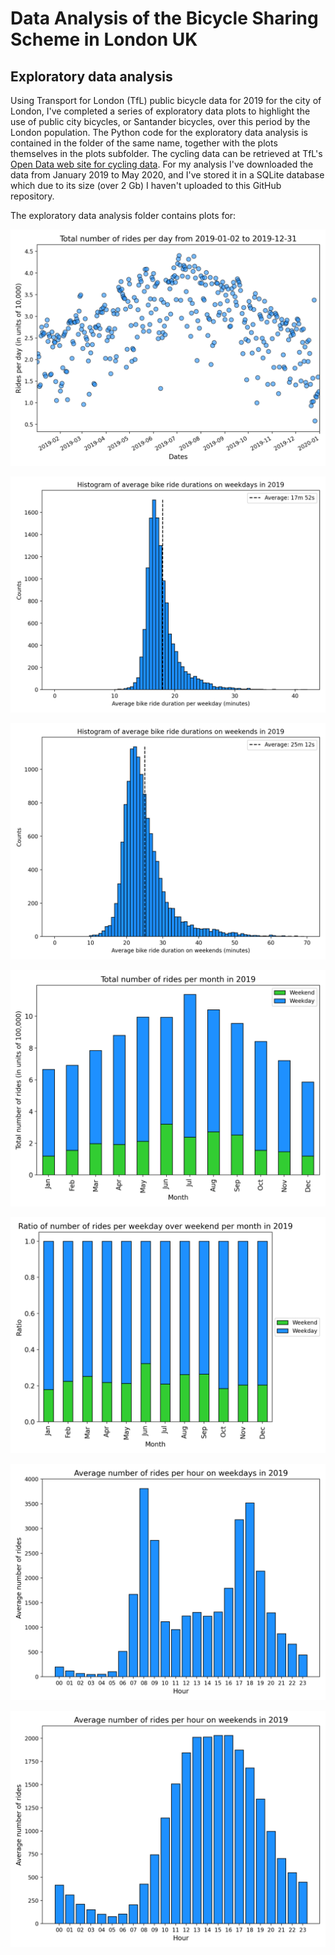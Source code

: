 # Data Analysis of the Bicycle Sharing Scheme in London UK

## Exploratory data analysis

Using Transport for London (TfL) public bicycle data for 2019 for the city of London, I've completed a series of exploratory data plots to highlight the use of public city bicycles, or Santander bicycles, over this period by the London population. The Python code for the exploratory data analysis is contained in the folder of the same name, together with the plots themselves in the plots subfolder. The cycling data can be retrieved at TfL's [Open Data web site for cycling data](https://cycling.data.tfl.gov.uk/). For my analysis I've downloaded the data from January 2019 to May 2020, and I've stored it in a SQLite database which due to its size (over 2 Gb) I haven't uploaded to this GitHub repository.

The exploratory data analysis folder contains plots for:
<center>

![](https://github.com/capac/santander-bicycle-analysis/raw/master/exploratory_data_analysis/plots/tot_num_rides_per_day_2019.png "Total number of rides per day from 2019-01-02 to 2019-12-31")

</center>

<center>

![](https://github.com/capac/santander-bicycle-analysis/raw/master/exploratory_data_analysis/plots/hist_avg_ride_durations_weekdays_2019.png "Histogram of average bike ride durations on weekdays in 2019")

</center>

<center>

![](https://github.com/capac/santander-bicycle-analysis/raw/master/exploratory_data_analysis/plots/hist_avg_ride_durations_weekends_2019.png "Histogram of average bike ride durations on weekends in 2019")

</center>

<center>

![](https://github.com/capac/santander-bicycle-analysis/raw/master/exploratory_data_analysis/plots/tot_rides_by_month_2019.png "Total number of rides per month in 2019")

</center>

<center>

![](https://github.com/capac/santander-bicycle-analysis/raw/master/exploratory_data_analysis/plots/ratio_rides_by_month_2019.png "Ratio of number of rides per weekday over weekend per month in 2019")

</center>

<center>

![](https://github.com/capac/santander-bicycle-analysis/raw/master/exploratory_data_analysis/plots/avg_num_rides_hour_weekdays_2019.png "Average number of rides per hour on weekdays in 2019")

</center>

<center>

![](https://github.com/capac/santander-bicycle-analysis/raw/master/exploratory_data_analysis/plots/avg_num_rides_hour_weekends_2019.png "Average number of rides per hour on weekends in 2019")

</center>
